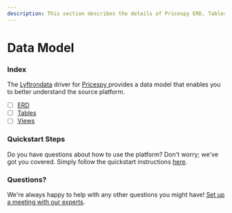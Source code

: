 ```yaml
---
description: This section describes the details of Pricespy ERD, Tables, and Views.
---
```


# Data Model

### Index

The  [Lyftrondata](https://www.lyftrondata.com/) driver for [Pricespy](https://www.lyftrondata.com/integration/pricespy/)[ ](https://www.lyftrondata.com/integration/pricespy/)provides a data model that enables you to better understand the source platform.

* [ ] [ERD](../../../marketing-analytics/pricespy/data-model/erd.md)
* [ ] [Tables](../../../marketing-analytics/pricespy/data-model/tables.md)
* [ ] [Views](../../../marketing-analytics/pricespy/data-model/views.md)

### Quickstart Steps

Do you have questions about how to use the platform? Don't worry; we've got you covered. Simply follow the quickstart instructions [here](../../../../quickstart-steps.md).

### Questions? <a href="#questions" id="questions"></a>

We're always happy to help with any other questions you might have! [Set up a meeting with our experts](https://www.lyftrondata.com/book-a-meeting/).

